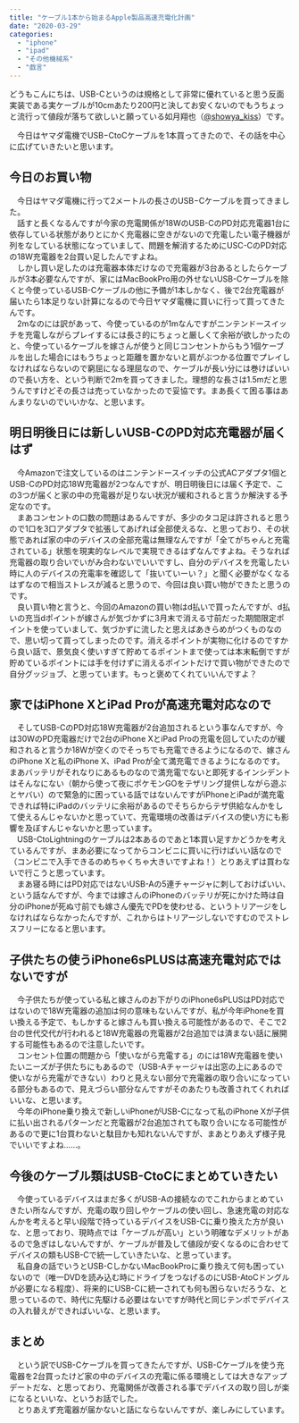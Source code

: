 ```yaml
---
title: "ケーブル1本から始まるApple製品高速充電化計画"
date: "2020-03-29"
categories: 
  - "iphone"
  - "ipad"
  - "その他機械系"
  - "戯言"
---
```


どうもこんにちは、USB-Cというのは規格として非常に優れていると思う反面実装である実ケーブルが10cmあたり200円と決してお安くないのでもうちょっと流行って値段が落ちて欲しいと願っている如月翔也（[@showya\_kiss](http://twitter.com/showya_kiss)）です。  
  
　今日はヤマダ電機でUSB−CtoCケーブルを1本買ってきたので、その話を中心に広げていきたいと思います。  

## 今日のお買い物

　今日はヤマダ電機に行って2メートルの長さのUSB−Cケーブルを買ってきました。  
　話すと長くなるんですが今家の充電関係が18WのUSB-CのPD対応充電器1台に依存している状態がありとにかく充電器に空きがないので充電したい電子機器が列をなしている状態になっていまして、問題を解消するためにUSC-CのPD対応の18W充電器を2台買い足したんですよね。  
　しかし買い足したのは充電器本体だけなので充電器が3台あるとしたらケーブルが3本必要なんですが、家にはMacBookPro用の外せないUSB-Cケーブルを除くと今使っているUSB-Cケーブルの他に予備が1本しかなく、後で2台充電器が届いたら1本足りない計算になるので今日ヤマダ電機に買いに行って買ってきたんです。  
　2mなのには訳があって、今使っているのが1mなんですがニンテンドースイッチを充電しながらプレイするには長さ的にちょっと厳しくて余裕が欲しかったのと、今使っているケーブルを嫁さんが使うと同じコンセントからもう1個ケーブルを出した場合にはもうちょっと距離を置かないと肩がぶつかる位置でプレイしなければならないので窮屈になる理屈なので、ケーブルが長い分には巻けばいいので長い方を、という判断で2mを買ってきました。理想的な長さは1.5mだと思うんですけどその長さは売っていなかったので妥協です。まあ長くて困る事はあんまりないのでいいかな、と思います。  

## 明日明後日には新しいUSB-CのPD対応充電器が届くはず

　今Amazonで注文しているのはニンテンドースイッチの公式ACアダプタ1個とUSB-CのPD対応18W充電器が2つなんですが、明日明後日には届く予定で、この3つが届くと家の中の充電器が足りない状況が緩和されると言うか解決する予定なのです。  
　まあコンセントの口数の問題はあるんですが、多少のタコ足は許されると思うので1口を3口アダプタで拡張してあげれば全部使えるな、と思っており、その状態であれば家の中のデバイスの全部充電は無理なんですが「全てがちゃんと充電されている」状態を現実的なレベルで実現できるはずなんですよね。そうなれば充電器の取り合いでいがみ合わないでいいですし、自分のデバイスを充電したい時に人のデバイスの充電率を確認して「抜いていーい？」と聞く必要がなくなるはずなので相当ストレスが減ると思うので、今回は良い買い物ができたと思うのです。  
　良い買い物と言うと、今回のAmazonの買い物はd払いで買ったんですが、d払いの充当dポイントが嫁さんが気づかずに3月末で消える寸前だった期間限定ポイントを使っていまして、気づかずに流したと思えばあきらめがつくものなので、思い切って買ってしまったのです。消えるポイントが実物に化けるのですから良い話で、景気良く使いすぎて貯めてるポイントまで使っては本末転倒ですが貯めているポイントには手を付けずに消えるポイントだけで買い物ができたので自分グッジョブ、と思っています。もっと褒めてくれていいんですよ？  

## 家ではiPhone XとiPad Proが高速充電対応なので

　そしてUSB-CのPD対応18W充電器が2台追加されるという事なんですが、今は30WのPD充電器だけで2台のiPhone XとiPad Proの充電を回していたのが緩和されると言うか18Wが空くのでそっちでも充電できるようになるので、嫁さんのiPhone Xと私のiPhone X、iPad Proが全て満充電できるようになるのです。まあバッテリがそれなりにあるものなので満充電でないと即死するインシデントはそんなにない（朝から使って夜にポケモンGOをテザリング提供しながら遊ぶとヤバい）ので緊急的に困っている話ではないんですがiPhoneとiPadが満充電できれば特にiPadのバッテリに余裕があるのでそちらからテザ供給なんかをして使えるんじゃないかと思っていて、充電環境の改善はデバイスの使い方にも影響を及ぼすんじゃないかと思っています。  
　USB-CtoLightningのケーブルは2本あるのであと1本買い足すかどうかを考えているんですが、まあ必要になってからコンビニに買いに行けばいい話なので（コンビニで入手できるのめちゃくちゃ大きいですよね！）とりあえずは買わないで行こうと思っています。  
　まあ寝る時にはPD対応ではないUSB-Aの5連チャージャに刺しておけばいい、という話なんですが、今までは嫁さんのiPhoneのバッテリが死にかけた時は自分のiPhoneが死ぬ寸前でも嫁さん優先でPDを使わせる、というトリアージをしなければならなかったんですが、これからはトリアージしないですむのでストレスフリーになると思います。  

## 子供たちの使うiPhone6sPLUSは高速充電対応ではないですが

　今子供たちが使っている私と嫁さんのお下がりのiPhone6sPLUSはPD対応ではないので18W充電器の追加は何の意味もないんですが、私が今年iPhoneを買い換える予定で、もしかすると嫁さんも買い換える可能性があるので、そこで2台の世代交代が行われると18W充電器の充電器が2台追加では済まない話に展開する可能性もあるので注意したいです。  
　コンセント位置の問題から「使いながら充電する」のには18W充電器を使いたいニーズが子供たちにもあるので（USB-Aチャージャは出窓の上にあるので使いながら充電ができない）わりと見えない部分で充電器の取り合いになっている部分もあるので、見えづらい部分なんですがそのあたりも改善されてくれればいいな、と思います。  
　今年のiPhone乗り換えで新しいiPhoneがUSB-Cになって私のiPhone Xが子供に払い出されるパターンだと充電器が2台追加されても取り合いになる可能性があるので更に1台買わないと駄目かも知れないんですが、まあとりあえず様子見でいいですよね……。  

## 今後のケーブル類はUSB-CtoCにまとめていきたい

　今使っているデバイスはまだ多くがUSB-Aの接続なのでこれからまとめていきたい所なんですが、充電の取り回しやケーブルの使い回し、急速充電の対応なんかを考えると早い段階で持っているデバイスをUSB-Cに乗り換えた方が良いな、と思っており、現時点では「ケーブルが高い」という明確なデメリットがあるので急ぎはしないんですが、ケーブルが普及して値段が安くなるのに合わせてデバイスの類もUSB-Cで統一していきたいな、と思っています。  
　私自身の話でいうとUSB-CしかないMacBookProに乗り換えて何も困っていないので（唯一DVDを読み込む時にドライブをつなげるのにUSB-AtoCドングルが必要になる程度）、将来的にUSB-Cに統一されても何も困らないだろうな、と思っているので、時代に先駆ける必要はないですが時代と同じテンポでデバイスの入れ替えができればいいな、と思います。  

## まとめ

　という訳でUSB-Cケーブルを買ってきたんですが、USB-Cケーブルを使う充電器を2台買ったけど家の中のデバイスの充電に係る環境としては大きなアップデートだな、と思っており、充電関係が改善される事でデバイスの取り回しが楽になるといいな、というお話でした。  
　とりあえず充電器が届かないと話にならないんですが、楽しみにしています。
